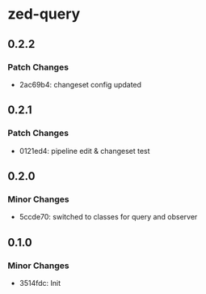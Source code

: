 # zed-query

## 0.2.2

### Patch Changes

- 2ac69b4: changeset config updated

## 0.2.1

### Patch Changes

- 0121ed4: pipeline edit & changeset test

## 0.2.0

### Minor Changes

- 5ccde70: switched to classes for query and observer

## 0.1.0

### Minor Changes

- 3514fdc: Init
